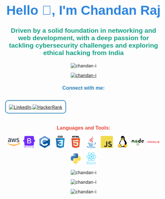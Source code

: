 <h1 align="center" style="font-family: 'Arial', sans-serif; color: #2e86de; font-size: 3em;">Hello 👋, I'm Chandan Raj</h1>
<h3 align="center" style="font-family: 'Verdana', sans-serif; color: #16a085; font-size: 1.5em;">
    Driven by a solid foundation in networking and web development, with a deep passion for tackling cybersecurity challenges and exploring ethical hacking from India
</h3>

<p align="center">
    <img src="https://komarev.com/ghpvc/?username=chandan-i&label=Profile%20views&color=0e75b6&style=flat" alt="chandan-i" />
</p>

<p align="center">
    <a href="https://github.com/ryo-ma/github-profile-trophy">
        <img src="https://github-profile-trophy.vercel.app/?username=chandan-i" alt="chandan-i" />
    </a>
</p>

<h3 align="center" style="font-family: 'Verdana', sans-serif; color: #2980b9;">Connect with me:</h3>
<p align="center" style="border: 2px solid #2980b9; border-radius: 10px; padding: 10px; display: inline-block;">
    <a href="https://www.linkedin.com/in/chandan-raj-a50348248/" target="blank">
        <img align="center" src="https://raw.githubusercontent.com/rahuldkjain/github-profile-readme-generator/master/src/images/icons/Social/linked-in-alt.svg" alt="LinkedIn" height="50" width="70" />
    </a>
    <a href="https://www.hackerrank.com/dashboard" target="blank">
        <img align="center" src="https://raw.githubusercontent.com/rahuldkjain/github-profile-readme-generator/master/src/images/icons/Social/hackerrank.svg" alt="HackerRank" height="50" width="70" />
    </a>
</p>

<h3 align="center" style="font-family: 'Verdana', sans-serif; color: #e74c3c;">Languages and Tools:</h3>
<p align="center" style="display: flex; flex-wrap: wrap; justify-content: center; gap: 10px; max-width: 800px; margin: 0 auto;">
    <a href="https://aws.amazon.com" target="_blank" rel="noreferrer">
        <img src="https://raw.githubusercontent.com/devicons/devicon/master/icons/amazonwebservices/amazonwebservices-original-wordmark.svg" alt="AWS" width="40" height="40" />
    </a>
    <a href="https://getbootstrap.com" target="_blank" rel="noreferrer">
        <img src="https://raw.githubusercontent.com/devicons/devicon/master/icons/bootstrap/bootstrap-plain-wordmark.svg" alt="Bootstrap" width="40" height="40" />
    </a>
    <a href="https://www.cprogramming.com/" target="_blank" rel="noreferrer">
        <img src="https://raw.githubusercontent.com/devicons/devicon/master/icons/c/c-original.svg" alt="C" width="40" height="40" />
    </a>
    <a href="https://www.w3schools.com/css/" target="_blank" rel="noreferrer">
        <img src="https://raw.githubusercontent.com/devicons/devicon/master/icons/css3/css3-original-wordmark.svg" alt="CSS3" width="40" height="40" />
    </a>
    <a href="https://www.w3.org/html/" target="_blank" rel="noreferrer">
        <img src="https://raw.githubusercontent.com/devicons/devicon/master/icons/html5/html5-original-wordmark.svg" alt="HTML5" width="40" height="40" />
    </a>
    <a href="https://www.java.com" target="_blank" rel="noreferrer">
        <img src="https://raw.githubusercontent.com/devicons/devicon/master/icons/java/java-original.svg" alt="Java" width="40" height="40" />
    </a>
    <a href="https://developer.mozilla.org/en-US/docs/Web/JavaScript" target="_blank" rel="noreferrer">
        <img src="https://raw.githubusercontent.com/devicons/devicon/master/icons/javascript/javascript-original.svg" alt="JavaScript" width="40" height="40" />
    </a>
    <a href="https://www.linux.org/" target="_blank" rel="noreferrer">
        <img src="https://raw.githubusercontent.com/devicons/devicon/master/icons/linux/linux-original.svg" alt="Linux" width="40" height="40" />
    </a>
    <a href="https://nodejs.org" target="_blank" rel="noreferrer">
        <img src="https://raw.githubusercontent.com/devicons/devicon/master/icons/nodejs/nodejs-original-wordmark.svg" alt="Node.js" width="40" height="40" />
    </a>
    <a href="https://www.oracle.com/" target="_blank" rel="noreferrer">
        <img src="https://raw.githubusercontent.com/devicons/devicon/master/icons/oracle/oracle-original.svg" alt="Oracle" width="40" height="40" />
    </a>
    <a href="https://www.python.org" target="_blank" rel="noreferrer">
        <img src="https://raw.githubusercontent.com/devicons/devicon/master/icons/python/python-original.svg" alt="Python" width="40" height="40" />
    </a>
    <a href="https://reactjs.org/" target="_blank" rel="noreferrer">
        <img src="https://raw.githubusercontent.com/devicons/devicon/master/icons/react/react-original-wordmark.svg" alt="React" width="40" height="40" />
    </a>
</p>

<p align="center">
    <img src="https://github-readme-stats.vercel.app/api/top-langs?username=chandan-i&show_icons=true&locale=en&layout=compact" alt="chandan-i" />
</p>

<p align="center">
    <img src="https://github-readme-stats.vercel.app/api?username=chandan-i&show_icons=true&locale=en" alt="chandan-i" />
</p>

<p align="center">
    <img src="https://github-readme-streak-stats.herokuapp.com/?user=chandan-i&" alt="chandan-i" />
</p>

